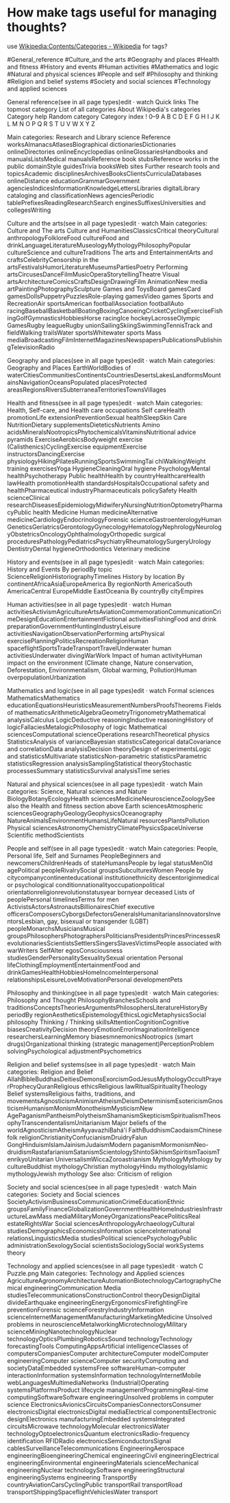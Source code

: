 # How make tags useful for managing thoughts?

<!--TODO: look at wiki content-->
use [Wikipedia:Contents/Categories - Wikipedia](htps://en.wikipedia.org/wiki/Wikipedia:Contents/Categories) for tags?
 
 #General_reference
 #Culture_and the arts
 #Geography and places
 #Health and fitness
 #History and events
 #Human activities
 #Mathematics and logic
 #Natural and physical sciences
 #People and self
 #Philosophy and thinking
 #Religion and belief systems
 #Society and social sciences
 #Technology and applied sciences


General reference(see in all page types)edit · watch
Quick links
The topmost category
List of all categories
About Wikipedia's categories
Category help
Random category
Category index
! 0–9 A B C D E F G H I J K L M N O P Q R S T U V W X Y Z

Main categories: Research and Library science
Reference worksAlmanacsAtlasesBiographical dictionariesDictionaries onlineDirectories onlineEncyclopedias onlineGlossariesHandbooks and manualsListsMedical manualsReference book stubsReference works in the public domainStyle guidesTrivia booksWeb sites
Further research tools and topicsAcademic disciplinesArchivesBooksClientsCurriculaDatabases onlineDistance educationGrammarGovernment agenciesIndicesInformationKnowledgeLettersLibraries digitalLibrary cataloging and classificationNews agenciesPeriodic tablePrefixesReadingResearchSearch enginesSuffixesUniversities and collegesWriting

Culture and the arts(see in all page types)edit · watch
Main categories: Culture and The arts
Culture and HumanitiesClassicsCritical theoryCultural anthropologyFolkloreFood cultureFood and drinkLanguageLiteratureMuseologyMythologyPhilosophyPopular cultureScience and cultureTraditions
The arts and EntertainmentArts and craftsCelebrityCensorship in the artsFestivalsHumorLiteratureMuseumsPartiesPoetry
Performing artsCircusesDanceFilmMusicOperaStorytellingTheatre
Visual artsArchitectureComicsCraftsDesignDrawingFilm AnimationNew media artPaintingPhotographySculpture
Games and ToysBoard gamesCard gamesDollsPuppetryPuzzlesRole-playing gamesVideo games
Sports and RecreationAir sportsAmerican footballAssociation footballAuto racingBaseballBasketballBoatingBoxingCanoeingCricketCyclingExerciseFishingGolfGymnasticsHobbiesHorse racingIce hockeyLacrosseOlympic GamesRugby leagueRugby unionSailingSkiingSwimmingTennisTrack and fieldWalking trailsWater sportsWhitewater sports
Mass mediaBroadcastingFilmInternetMagazinesNewspapersPublicationsPublishingTelevisionRadio

Geography and places(see in all page types)edit · watch
Main categories: Geography and Places
EarthWorldBodies of waterCitiesCommunitiesContinentsCountriesDesertsLakesLandformsMountainsNavigationOceansPopulated placesProtected areasRegionsRiversSubterraneaTerritoriesTownsVillages

Health and fitness(see in all page types)edit · watch
Main categories: Health, Self-care, and Health care occupations
Self careHealth promotionLife extensionPreventionSexual healthSleepSkin Care
NutritionDietary supplementsDieteticsNutrients Amino acidsMineralsNootropicsPhytochemicalsVitaminsNutritional advice pyramids
ExerciseAerobicsBodyweight exercise (Calisthenics)CyclingExercise equipmentExercise instructorsDancingExercise physiologyHikingPilatesRunningSportsSwimmingTai chiWalkingWeight training exercisesYoga
HygieneCleaningOral hygiene
PsychologyMental healthPsychotherapy
Public healthHealth by countryHealthcareHealth lawHealth promotionHealth standardsHospitalsOccupational safety and healthPharmaceutical industryPharmaceuticals policySafety
Health scienceClinical researchDiseasesEpidemiologyMidwiferyNursingNutritionOptometryPharmacyPublic health
Medicine
Human medicineAlternative medicineCardiologyEndocrinologyForensic scienceGastroenterologyHuman GeneticsGeriatricsGerontologyGynecologyHematologyNephrologyNeurologyObstetricsOncologyOphthalmologyOrthopedic surgical proceduresPathologyPediatricsPsychiatryRheumatologySurgeryUrology
DentistryDental hygieneOrthodontics
Veterinary medicine

History and events(see in all page types)edit · watch
Main categories: History and Events
By periodBy topic ScienceReligionHistoriographyTimelines
History by location
By continentAfricaAsiaEuropeAmerica
By regionNorth AmericaSouth AmericaCentral EuropeMiddle EastOceania
By countryBy cityEmpires

Human activities(see in all page types)edit · watch
Human activitiesActivismAgricultureArtsAviationCommemorationCommunicationCrimeDesignEducationEntertainmentFictional activitiesFishingFood and drink preparationGovernmentHuntingIndustryLeisure activitiesNavigationObservationPerforming artsPhysical exercisePlanningPoliticsRecreationReligionHuman spaceflightSportsTradeTransportTravelUnderwater human activitiesUnderwater divingWarWork
Impact of human activityHuman impact on the environment (Climate change, Nature conservation, Deforestation, Environmentalism, Global warming, Pollution)Human overpopulationUrbanization

Mathematics and logic(see in all page types)edit · watch
Formal sciences
MathematicsMathematics educationEquationsHeuristicsMeasurementNumbersProofsTheorems
Fields of mathematicsArithmeticAlgebraGeometryTrigonometryMathematical analysisCalculus
LogicDeductive reasoningInductive reasoningHistory of logicFallaciesMetalogicPhilosophy of logic
Mathematical sciencesComputational scienceOperations researchTheoretical physics
StatisticsAnalysis of varianceBayesian statisticsCategorical dataCovariance and correlationData analysisDecision theoryDesign of experimentsLogic and statisticsMultivariate statisticsNon-parametric statisticsParametric statisticsRegression analysisSamplingStatistical theoryStochastic processesSummary statisticsSurvival analysisTime series

Natural and physical sciences(see in all page types)edit · watch
Main categories: Science, Natural sciences and Nature
BiologyBotanyEcologyHealth sciencesMedicineNeuroscienceZoologySee also the Health and fitness section above
Earth sciencesAtmospheric sciencesGeographyGeologyGeophysicsOceanography
NatureAnimalsEnvironmentHumansLifeNatural resourcesPlantsPollution
Physical sciencesAstronomyChemistryClimatePhysicsSpaceUniverse
Scientific methodScientists

People and self(see in all page types)edit · watch
Main categories: People, Personal life, Self and Surnames
PeopleBeginners and newcomersChildrenHeads of stateHumansPeople by legal statusMenOld agePolitical peopleRivalrySocial groupsSubculturesWomen
People by citycompanycontinenteducational institutionethnicity descentoriginmedical or psychological conditionnationalityoccupationpolitical orientationreligionrevolutionstatusyear bornyear deceased
Lists of peoplePersonal timelinesTerms for men
ActivistsActorsAstronautsBillionairesChief executive officersComposersCyborgsDefectorsGeneralsHumanitariansInnovatorsInventorsLesbian, gay, bisexual or transgender (LGBT) peopleMonarchsMusiciansMusical groupsPhilosophersPhotographersPoliticiansPresidentsPrincesPrincessesRevolutionariesScientistsSettlersSingersSlavesVictimsPeople associated with warWriters
SelfAlter egosConsciousness studiesGenderPersonalitySexualitySexual orientation
Personal lifeClothingEmploymentEntertainmentFood and drinkGamesHealthHobbiesHomeIncomeInterpersonal relationshipsLeisureLoveMotivationPersonal developmentPets

Philosophy and thinking(see in all page types)edit · watch
Main categories: Philosophy and Thought
PhilosophyBranchesSchools and traditionsConceptsTheoriesArgumentsPhilosophersLiteratureHistoryBy periodBy regionAestheticsEpistemologyEthicsLogicMetaphysicsSocial philosophy
Thinking / Thinking skillsAttentionCognitionCognitive biasesCreativityDecision theoryEmotionErrorImaginationIntelligence researchersLearningMemory biasesmnemonicsNootropics (smart drugs)Organizational thinking (strategic management)PerceptionProblem solvingPsychological adjustmentPsychometrics

Religion and belief systems(see in all page types)edit · watch
Main categories: Religion and Belief
AllahBibleBuddhasDeitiesDemonsExorcismGodJesusMythologyOccultPrayerProphecyQuranReligious ethicsReligious lawRitualSpiritualityTheology
Belief systemsReligious faiths, traditions, and movementsAgnosticismAnimismAtheismDeismDeterminismEsotericismGnosticismHumanismMonismMonotheismMysticismNew AgePaganismPantheismPolytheismShamanismSkepticismSpiritualismTheosophyTranscendentalismUnitarianism
Major beliefs of the worldAgnosticismAtheismAyyavazhiBahá'í FaithBuddhismCaodaismChinese folk religionChristianityConfucianismDruidryFalun GongHinduismIslamJainismJudaismModern paganismMormonismNeo-druidismRastafarianismSatanismScientologyShintoSikhismSpiritismTaoismTenrikyoUnitarian UniversalismWiccaZoroastrianism
MythologyMythology by cultureBuddhist mythologyChristian mythologyHindu mythologyIslamic mythologyJewish mythology
See also: Criticism of religion

Society and social sciences(see in all page types)edit · watch
Main categories: Society and Social sciences
SocietyActivismBusinessCommunicationCrimeEducationEthnic groupsFamilyFinanceGlobalizationGovernmentHealthHomeIndustriesInfrastructureLawMass mediaMilitaryMoneyOrganizationsPeacePoliticsReal estateRightsWar
Social sciencesAnthropologyArchaeologyCultural studiesDemographicsEconomicsInformation scienceInternational relationsLinguisticsMedia studiesPolitical sciencePsychologyPublic administrationSexologySocial scientistsSociologySocial workSystems theory

Technology and applied sciences(see in all page types)edit · watch
C Puzzle.png
Main categories: Technology and Applied sciences
AgricultureAgronomyArchitectureAutomationBiotechnologyCartographyChemical engineeringCommunication Media studiesTelecommunicationsConstructionControl theoryDesignDigital divideEarthquake engineeringEnergyErgonomicsFirefightingFire preventionForensic scienceForestryIndustryInformation scienceInternetManagementManufacturingMarketingMedicine Unsolved problems in neuroscienceMetalworkingMicrotechnologyMilitary scienceMiningNanotechnologyNuclear technologyOpticsPlumbingRoboticsSound technologyTechnology forecastingTools
ComputingAppsArtificial intelligenceClasses of computersCompaniesComputer architectureComputer modelComputer engineeringComputer scienceComputer securityComputing and societyDataEmbedded systemsFree softwareHuman–computer interactionInformation systemsInformation technologyInternetMobile webLanguagesMultimediaNetworks (Industrial)Operating systemsPlatformsProduct lifecycle managementProgrammingReal-time computingSoftwareSoftware engineeringUnsolved problems in computer science
ElectronicsAvionicsCircuitsCompaniesConnectorsConsumer electronicsDigital electronicsDigital mediaElectrical componentsElectronic designElectronics manufacturingEmbedded systemsIntegrated circuitsMicrowave technologyMolecular electronicsWater technologyOptoelectronicsQuantum electronicsRadio-frequency identification RFIDRadio electronicsSemiconductorsSignal cablesSurveillanceTelecommunications
EngineeringAerospace engineeringBioengineeringChemical engineeringCivil engineeringElectrical engineeringEnvironmental engineeringMaterials scienceMechanical engineeringNuclear technologySoftware engineeringStructural engineeringSystems engineering
TransportBy countryAviationCarsCyclingPublic transportRail transportRoad transportShippingSpaceflightVehiclesWater transport